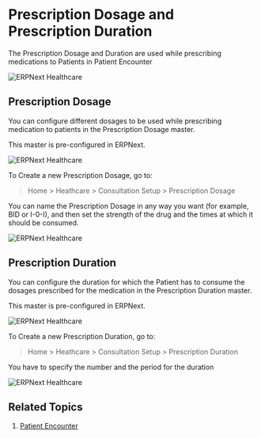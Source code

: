 <!-- add-breadcrumbs -->

# Prescription Dosage and Prescription Duration

The Prescription Dosage and Duration are used while prescribing medications to Patients in Patient Encounter

<img class="screenshot" alt="ERPNext Healthcare" src="{{docs_base_url}}/v12/assets/img/healthcare/prescription_dosage_duration.png">

## Prescription Dosage

You can configure different dosages to be used while prescribing medication to patients in the Prescription Dosage master.

This master is pre-configured in ERPNext.

<img class="screenshot" alt="ERPNext Healthcare" src="{{docs_base_url}}/v12/assets/img/healthcare/prescription_dosage.png">

To Create a new Prescription Dosage, go to:

> Home > Heathcare > Consultation Setup > Prescription Dosage

You can name the Prescription Dosage in any way you want (for example, BID or I-0-I), and then set the strength of the drug and the times at which it should be consumed.

<img class="screenshot" alt="ERPNext Healthcare" src="{{docs_base_url}}/v12/assets/img/healthcare/prescription_dosage_1.png">

## Prescription Duration

You can configure the duration for which the Patient has to consume the dosages prescribed for the medication in the Prescription Duration master.

This master is pre-configured in ERPNext.

<img class="screenshot" alt="ERPNext Healthcare" src="{{docs_base_url}}/v12/assets/img/healthcare/prescription_duration.png">

To Create a new Prescription Duration, go to:

> Home > Heathcare > Consultation Setup > Prescription Duration

You have to specify the number and the period for the duration

<img class="screenshot" alt="ERPNext Healthcare" src="{{docs_base_url}}/v12/assets/img/healthcare/prescription_duration_1.png">

## Related Topics

1. [Patient Encounter](/docs/v12/user/manual/en/healthcare/patient_encounter)

